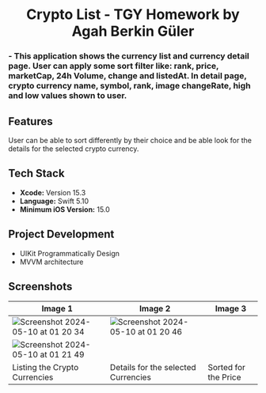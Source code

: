 <div  align="center">
<h1>Crypto List - TGY Homework by Agah Berkin Güler </h1>
</div>

<div  align="leading">
<h3> - This application shows the currency list and currency detail page. User can apply some sort filter like: rank, price, marketCap, 24h Volume, change and listedAt. In detail page, crypto currency name, symbol, rank, image changeRate, high and low values shown to user. </h3>
</div>

## Features
User can be able to sort differently by their choice and be able look for the details for the selected crypto currency.

## Tech Stack
- **Xcode:** Version 15.3
- **Language:** Swift 5.10
- **Minimum iOS Version:** 15.0

## Project Development
- UIKit Programmatically Design
- MVVM architecture

 ## Screenshots
| Image 1                | Image 2                | Image 3                |
|------------------------|------------------------|------------------------|
| ![Screenshot 2024-05-10 at 01 20 34](https://github.com/agahberkknglr/turkcell-crypto/assets/79965739/7d352c53-7071-4195-99a0-97189532bbf2) | ![Screenshot 2024-05-10 at 01 20 46](https://github.com/agahberkknglr/turkcell-crypto/assets/79965739/10cb5d57-43e9-4bb7-bc70-bedabcffff50) |
![Screenshot 2024-05-10 at 01 21 49](https://github.com/agahberkknglr/turkcell-crypto/assets/79965739/d756c7c0-9e0c-40e1-a241-80a84f5901fe) |
| Listing the Crypto Currencies    | Details for the selected Currencies  | Sorted for the Price |
